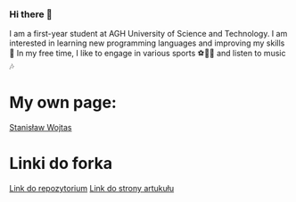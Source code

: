 ### Hi there 👋
I am a first-year student at AGH University of Science and Technology. I am interested in learning new programming languages and improving my skills 🥸
In my free time, I like to engage in various sports ⚽🥎🏐 and listen to music 🎶

# My own page:
[Stanisław Wojtas](https://staszekagh.github.io/)

# Linki do forka
[Link do repozytorium](https://github.com/huggingface/diffusers)
[Link do strony artukułu](https://paperswithcode.com/paper/improving-sample-quality-of-diffusion-model)
